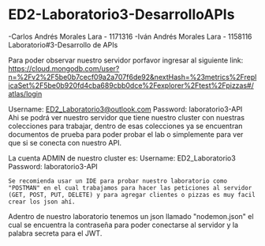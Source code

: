 # ED2-Laboratorio3-DesarrolloAPIs

-Carlos Andrés Morales Lara - 1171316
-Iván Andrés Morales Lara - 1158116
Laboratorio#3-Desarrollo de APIs

Para poder observar nuestro servidor porfavor ingresar al siguiente link:
https://cloud.mongodb.com/user?n=%2Fv2%2F5be0b7cecf09a2a707f6de92&nextHash=%23metrics%2FreplicaSet%2F5be0b920fd4cba689cbb0dce%2Fexplorer%2Ftest%2Fpizzas#/atlas/login

Username: ED2_Laboratorio3@outlook.com
Password: laboratorio3-API  
    Ahi se podrá ver nuestro servidor que tiene nuestro cluster con nuestras colecciones para trabajar, dentro de esas colecciones ya se encuentran documentos de prueba para poder probar el lab o simplemente para ver que si se conecta con nuestro API. 

 La cuenta ADMIN de nuestro cluster es:
Username: ED2_Laboratorio3
Password: laboratorio3-API

    Se recomienda usar un IDE para probar nuestro laboratorio como  "POSTMAN" en el cual trabajamos para hacer las peticiones al servidor (GET, POST, PUT, DELETE) y para agregar clientes o pizzas es muy facil crear los json ahí. 
Adentro de nuestro laboratorio tenemos un json llamado "nodemon.json" el cual se encuentra la  contraseña para poder conectarse al servidor y la palabra secreta para el JWT. 
